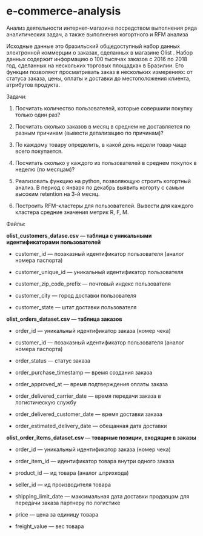# e-commerce-analysis
Анализ деятельности интернет-магазина посредством выполнения ряда аналитических задач, а также выполнения когортного и RFM анализа

Исходные данные это бразильский общедоступный набор данных электронной коммерции о заказах, сделанных в магазине Olist . Набор данных содержит информацию о 100 тысячах заказов с 2016 по 2018 год, сделанных на нескольких торговых площадках в Бразилии. Его функции позволяют просматривать заказ в нескольких измерениях: от статуса заказа, цены, оплаты и доставки до местоположения клиента, атрибутов продукта.

Задачи:
1. Посчитать количество пользователей, которые совершили покупку только один раз?

2. Посчитать сколько заказов в месяц в среднем не доставляется по разным причинам (вывести детализацию по причинам)?

3. По каждому товару определить, в какой день недели товар чаще всего покупается.

4. Посчитать сколько у каждого из пользователей в среднем покупок в неделю (по месяцам)?

5. Реализовать функцию на python, позволяющую строить когортный анализ. В период с января по декабрь выявить когорту с самым высоким retention на 3-й месяц.

6. Построить RFM-кластеры для пользователей. Вывести для каждого кластера средние значения метрик R, F, M.

Файлы:

**olist_customers_datase.csv — таблица с уникальными идентификаторами пользователей**
  
- customer_id — позаказный идентификатор пользователя (аналог номера паспорта)
  
- customer_unique_id —  уникальный идентификатор пользователя
  
- customer_zip_code_prefix —  почтовый индекс пользователя
  
- customer_city —  город доставки пользователя
  
- customer_state —  штат доставки пользователя
  
**olist_orders_dataset.csv —  таблица заказов**
  
- order_id —  уникальный идентификатор заказа (номер чека)
  
- customer_id —  позаказный идентификатор пользователя (аналог номера паспорта)
  
- order_status —  статус заказа
  
- order_purchase_timestamp —  время создания заказа
  
- order_approved_at —  время подтверждения оплаты заказа
  
- order_delivered_carrier_date —  время передачи заказа в логистическую службу
  
- order_delivered_customer_date —  время доставки заказа
  
- order_estimated_delivery_date —  обещанная дата доставки
  
**olist_order_items_dataset.csv —  товарные позиции, входящие в заказы**
  
- order_id —  уникальный идентификатор заказа (номер чека)
  
- order_item_id —  идентификатор товара внутри одного заказа
  
- product_id —  ид товара (аналог штрихкода)
  
- seller_id — ид производителя товара
  
- shipping_limit_date —  максимальная дата доставки продавцом для передачи заказа партнеру по логистике
  
- price —  цена за единицу товара
  
- freight_value —  вес товара
